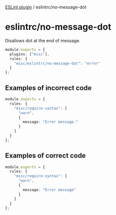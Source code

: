[ESLint plugin](https://ilyub.github.io/eslint-plugin-misc/) / eslintrc/no-message-dot

# eslintrc/no-message-dot

Disallows dot at the end of message.

```ts
module.exports = {
  plugins: ["misc"],
  rules: {
    "misc/eslintrc/no-message-dot": "error"
  }
};
```

## Examples of incorrect code

```ts
module.exports = {
  rules: {
    "misc/require-syntax": [
      "warn",
      {
        message: "Error message."
      }
    ]
  }
};
```

## Examples of correct code

```ts
module.exports = {
  rules: {
    "misc/require-syntax": [
      "warn",
      {
        message: "Error message"
      }
    ]
  }
};
```